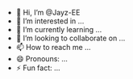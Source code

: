 - 👋 Hi, I’m @Jayz-EE
- 👀 I’m interested in ...
- 🌱 I’m currently learning ...
- 💞️ I’m looking to collaborate on ...
- 📫 How to reach me ...
- 😄 Pronouns: ...
- ⚡ Fun fact: ...

[<!---
Jayz-EE/Jayz-EE is a ✨ special ✨ repository because its `README.md` (this file) appears on your GitHub profile.
You can click the Preview link to take a look at your changes.
--->
](https://img.shields.io/badge/ChatGPT-74aa9c?style=for-the-badge&logo=openai&logoColor=white)
